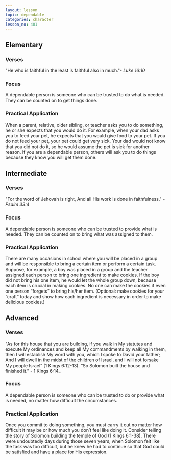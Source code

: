 ```yaml
---
layout: lesson
topic: dependable
categories: character
lesson_no: 401
---
```


## Elementary
### Verses
"He who is faithful in the least is faithful also in much."- _Luke 16:10_ 

### Focus
A dependable person is someone who can be trusted to do what is needed.
They can be counted on to get things done.

### Practical Application
When a parent, relative, older sibling, or teacher asks you to do something, 
he or she expects that you would do it. For example, when your dad asks you to
feed your pet, he expects that you would give food to your pet. If you do not
feed your pet, your pet could get very sick. Your dad would not know that you
did not do it, so he would assume the pet is sick for another reason. If you are
a dependable person, others will ask you to do things because they know you
will get them done.

## Intermediate

### Verses
"For the word of Jehovah is right, And all His work is done in faithfulness." - _Psalm 33:4_ 

### Focus
A dependable person is someone who can be trusted to provide what is needed.
They can be counted on to bring what was assigned to them.

### Practical Application
There are many occasions in school where you will be placed in a group and will
be responsible to bring a certain item or perform a certain task. Suppose,
for example, a boy was placed in a group and the teacher assigned each person
to bring one ingredient to make cookies. If the boy did not bring his one item,
he would let the whole group down, because each item is crucial in making cookies.
No one can make the cookies if even one person “forgets” to bring his/her item. 
(Optional: make cookies for your “craft” today and show how each ingredient is
necessary in order to make delicious cookies.)

## Advanced

### Verses
"As for this house that you are building, if you walk in My statutes and execute My
ordinances and keep all My commandments by walking in them, then I will establish My
word with you, which I spoke to David your father; And I will dwell in the midst of the
children of Israel, and I will not forsake My people Israel” (1 Kings 6:12-13).
“So Solomon built the house and finished it." - 1 Kings 6:14_

### Focus
A dependable person is someone who can be trusted to do or provide what is needed, no matter how difficult the circumstances.

### Practical Application
Once you commit to doing something, you must carry it out no matter how difficult
it may be or how much you don’t feel like doing it. Consider telling the story of
Solomon building the temple of God (1 Kings 6:1-38). There were undoubtedly days
during those seven years, when Solomon felt like the task was too difficult, 
but he knew he had to continue so that God could be satisfied and have a place
for His expression.
